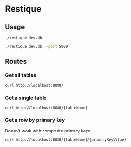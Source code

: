 # Restique

## Usage

```bash
./restique dev.db
```

```bash
./restique dev.db --port 5000
```

## Routes

### Get all tables

```bash
curl http://localhost:8080/
```

### Get a single table

```bash
curl http://localhost:8080/{tableName}
```

### Get a row by primary key

Doesn't work with composite primary keys.

```bash
curl http://localhost:8080/{tableName}/{primaryKeyValue}
```
